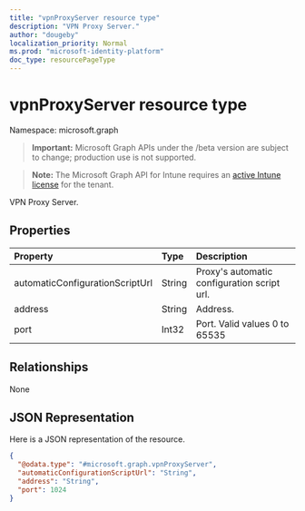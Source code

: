 ```yaml
---
title: "vpnProxyServer resource type"
description: "VPN Proxy Server."
author: "dougeby"
localization_priority: Normal
ms.prod: "microsoft-identity-platform"
doc_type: resourcePageType
---
```


# vpnProxyServer resource type

Namespace: microsoft.graph

> **Important:** Microsoft Graph APIs under the /beta version are subject to change; production use is not supported.

> **Note:** The Microsoft Graph API for Intune requires an [active Intune license](https://go.microsoft.com/fwlink/?linkid=839381) for the tenant.

VPN Proxy Server.

## Properties
|Property|Type|Description|
|:---|:---|:---|
|automaticConfigurationScriptUrl|String|Proxy's automatic configuration script url.|
|address|String|Address.|
|port|Int32|Port. Valid values 0 to 65535|

## Relationships
None

## JSON Representation
Here is a JSON representation of the resource.
<!-- {
  "blockType": "resource",
  "@odata.type": "microsoft.graph.vpnProxyServer"
}
-->
``` json
{
  "@odata.type": "#microsoft.graph.vpnProxyServer",
  "automaticConfigurationScriptUrl": "String",
  "address": "String",
  "port": 1024
}
```





